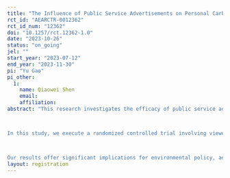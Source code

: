 ```yaml
---
title: "The Influence of Public Service Advertisements on Personal Carbon Account Support"
rct_id: "AEARCTR-0012362"
rct_id_num: "12362"
doi: "10.1257/rct.12362-1.0"
date: "2023-10-26"
status: "on_going"
jel: ""
start_year: "2023-07-12"
end_year: "2023-11-30"
pi: "Yu Gao"
pi_other:
  1:
    name: Qiaowei Shen
    email: 
    affiliation: 
abstract: "This research investigates the efficacy of public service advertisements in promoting personal carbon accounts, shaping public attitudes towards climate change, and enhancing pro-social behavior. As environmental degradation and climate change become increasingly pressing, it is essential to stimulate behavioral changes at individual and societal levels. Personal carbon accounts, offering individuals the means to track and manage their carbon emissions, represent a potential tool for promoting such sustainable behavior. However, their adoption hinges on public awareness and attitudes.

In this study, we execute a randomized controlled trial involving viewers of a large online TV platform. These participants are randomized into a control group and a treatment group, with the latter exposed to a series of public service advertisements promoting personal carbon accounts. Subsequently, we assess their attitudes and behaviors through a survey.

Our results offer significant implications for environmental policy, advertising strategies, and public education campaigns aimed at encouraging sustainable behavior and mitigating climate change. "
layout: registration
---
```


